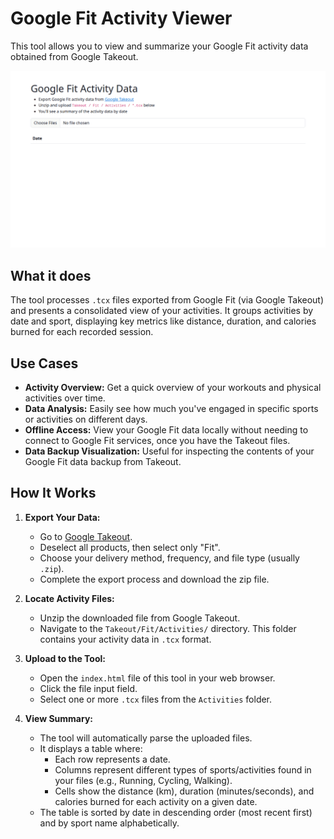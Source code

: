 # Google Fit Activity Viewer

This tool allows you to view and summarize your Google Fit activity data obtained from Google Takeout.

![Screenshot](screenshot.webp)

## What it does

The tool processes `.tcx` files exported from Google Fit (via Google Takeout) and presents a consolidated view of your activities. It groups activities by date and sport, displaying key metrics like distance, duration, and calories burned for each recorded session.

## Use Cases

- **Activity Overview:** Get a quick overview of your workouts and physical activities over time.
- **Data Analysis:** Easily see how much you've engaged in specific sports or activities on different days.
- **Offline Access:** View your Google Fit data locally without needing to connect to Google Fit services, once you have the Takeout files.
- **Data Backup Visualization:** Useful for inspecting the contents of your Google Fit data backup from Takeout.

## How It Works

1.  **Export Your Data:**

    - Go to [Google Takeout](https://takeout.google.com/).
    - Deselect all products, then select only "Fit".
    - Choose your delivery method, frequency, and file type (usually `.zip`).
    - Complete the export process and download the zip file.

2.  **Locate Activity Files:**

    - Unzip the downloaded file from Google Takeout.
    - Navigate to the `Takeout/Fit/Activities/` directory. This folder contains your activity data in `.tcx` format.

3.  **Upload to the Tool:**

    - Open the `index.html` file of this tool in your web browser.
    - Click the file input field.
    - Select one or more `.tcx` files from the `Activities` folder.

4.  **View Summary:**
    - The tool will automatically parse the uploaded files.
    - It displays a table where:
      - Each row represents a date.
      - Columns represent different types of sports/activities found in your files (e.g., Running, Cycling, Walking).
      - Cells show the distance (km), duration (minutes/seconds), and calories burned for each activity on a given date.
    - The table is sorted by date in descending order (most recent first) and by sport name alphabetically.
